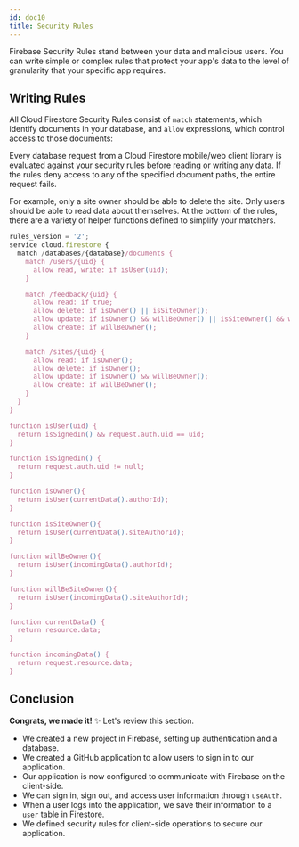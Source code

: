 ```yaml
---
id: doc10
title: Security Rules
---
```


Firebase Security Rules stand between your data and malicious users. You can write simple or complex rules that protect your app's data to the level of granularity that your specific app requires.

## Writing Rules

All Cloud Firestore Security Rules consist of `match` statements, which identify documents in your database, and `allow` expressions, which control access to those documents:

Every database request from a Cloud Firestore mobile/web client library is evaluated against your security rules before reading or writing any data. If the rules deny access to any of the specified document paths, the entire request fails.

For example, only a site owner should be able to delete the site. Only users should be able to read data about themselves. At the bottom of the rules, there are a variety of helper functions defined to simplify your matchers.

```javascript
rules_version = '2';
service cloud.firestore {
  match /databases/{database}/documents {
    match /users/{uid} {
      allow read, write: if isUser(uid);
    }

    match /feedback/{uid} {
      allow read: if true;
      allow delete: if isOwner() || isSiteOwner();
      allow update: if isOwner() && willBeOwner() || isSiteOwner() && willBeSiteOwner();
      allow create: if willBeOwner();
    }

    match /sites/{uid} {
      allow read: if isOwner();
      allow delete: if isOwner();
      allow update: if isOwner() && willBeOwner();
      allow create: if willBeOwner();
    }
  }
}

function isUser(uid) {
  return isSignedIn() && request.auth.uid == uid;
}

function isSignedIn() {
  return request.auth.uid != null;
}

function isOwner(){
  return isUser(currentData().authorId);
}

function isSiteOwner(){
  return isUser(currentData().siteAuthorId);
}

function willBeOwner(){
  return isUser(incomingData().authorId);
}

function willBeSiteOwner(){
  return isUser(incomingData().siteAuthorId);
}

function currentData() {
  return resource.data;
}

function incomingData() {
  return request.resource.data;
}
```

## Conclusion

**Congrats, we made it!** ✨ Let's review this section.

- We created a new project in Firebase, setting up authentication and a database.
- We created a GitHub application to allow users to sign in to our application.
- Our application is now configured to communicate with Firebase on the client-side.
- We can sign in, sign out, and access user information through `useAuth`.
- When a user logs into the application, we save their information to a `user` table in Firestore.
- We defined security rules for client-side operations to secure our application.
